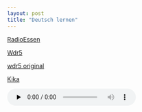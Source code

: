 ```yaml
---
layout: post
title: "Deutsch lernen"
---
```


[RadioEssen](http://edge.live.mp3.mdn.newmedia.nacamar.net/ps-radioessen_mobile/livestream.aac)


[Wdr5](http://wdr5-lh.akamaihd.net/i/wdr_wdr5@384698/index_1_a-p.m3u8?sd=10&rebase=on)

[wdr5 original](http://www.wdr.de/wdrlive/media/hls/wdr5.m3u8)


[Kika](http://livegeo.kika.de/i/livetvkika_de@75114/master.m3u8)



<audio controls="controls" preload="none" style="height:40px;" src="http://edge.live.mp3.mdn.newmedia.nacamar.net/ps-radioessen_mobile/livestream.aac">
